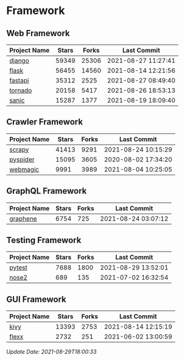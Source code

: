 # Framework

## Web Framework
| Project Name | Stars | Forks | Last Commit |
| ------------ | ----- | ----- | ----------- |
| [django](https://github.com/django/django) | 59349 | 25306 | 2021-08-27 11:27:41 |
| [flask](https://github.com/pallets/flask) | 56455 | 14560 | 2021-08-14 12:21:56 |
| [fastapi](https://github.com/tiangolo/fastapi) | 35312 | 2525 | 2021-08-27 08:49:40 |
| [tornado](https://github.com/tornadoweb/tornado) | 20158 | 5417 | 2021-08-26 18:53:13 |
| [sanic](https://github.com/sanic-org/sanic) | 15287 | 1377 | 2021-08-19 18:09:40 |

## Crawler Framework
| Project Name | Stars | Forks | Last Commit |
| ------------ | ----- | ----- | ----------- |
| [scrapy](https://github.com/scrapy/scrapy) | 41413 | 9291 | 2021-08-24 10:15:29 |
| [pyspider](https://github.com/binux/pyspider) | 15095 | 3605 | 2020-08-02 17:34:20 |
| [webmagic](https://github.com/code4craft/webmagic) | 9991 | 3989 | 2021-08-04 10:25:05 |

## GraphQL Framework
| Project Name | Stars | Forks | Last Commit |
| ------------ | ----- | ----- | ----------- |
| [graphene](https://github.com/graphql-python/graphene) | 6754 | 725 | 2021-08-24 03:07:12 |

## Testing Framework
| Project Name | Stars | Forks | Last Commit |
| ------------ | ----- | ----- | ----------- |
| [pytest](https://github.com/pytest-dev/pytest) | 7688 | 1800 | 2021-08-29 13:52:01 |
| [nose2](https://github.com/nose-devs/nose2) | 689 | 135 | 2021-07-02 16:32:54 |

## GUI Framework
| Project Name | Stars | Forks | Last Commit |
| ------------ | ----- | ----- | ----------- |
| [kivy](https://github.com/kivy/kivy) | 13393 | 2753 | 2021-08-14 12:15:19 |
| [flexx](https://github.com/flexxui/flexx) | 2732 | 251 | 2021-06-02 13:00:59 |

*Update Date: 2021-08-29T18:00:33*